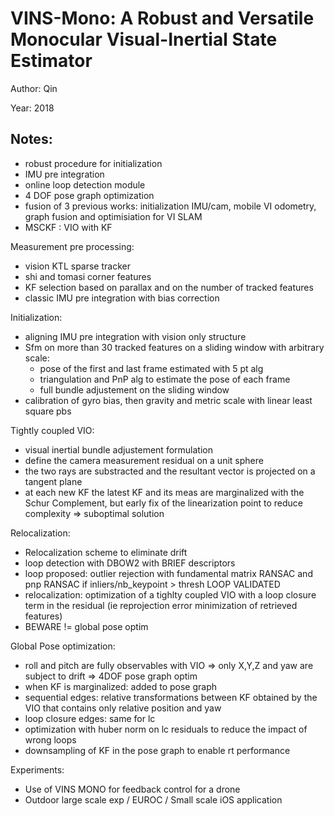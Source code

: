 # VINS-Mono: A Robust and Versatile Monocular Visual-Inertial State Estimator

Author: Qin

Year: 2018

Notes:
---
* robust procedure for initialization
* IMU pre integration
* online loop detection module
* 4 DOF pose graph optimization 
* fusion of 3 previous works: initialization IMU/cam, mobile VI odometry, graph fusion and optimisiation for VI SLAM
* MSCKF : VIO with KF

Measurement pre processing:
* vision KTL sparse tracker 
* shi and tomasi corner features
* KF selection based on parallax and on the number of tracked features
* classic IMU pre integration with bias correction

Initialization:
* aligning IMU pre integration with vision only structure
* Sfm on more than 30 tracked features on a sliding window with arbitrary scale:
    * pose of the first and last frame estimated with 5 pt alg
    * triangulation and PnP alg to estimate the pose of each frame
    * full bundle adjustement on the sliding window
* calibration of gyro bias, then gravity and metric scale with linear least square pbs

Tightly coupled VIO:
* visual inertial bundle adjustement formulation
* define the camera measurement residual on a unit sphere
* the two rays are substracted and the resultant vector is projected on a tangent plane
* at each new KF the latest KF and its meas are marginalized with the Schur Complement, but early fix of the linearization point to reduce complexity => suboptimal solution

Relocalization:
* Relocalization scheme to eliminate drift
* loop detection with DBOW2 with BRIEF descriptors
* loop proposed: outlier rejection with fundamental matrix RANSAC and pnp RANSAC if inliers/nb_keypoint > thresh LOOP VALIDATED
* relocalization: optimization of a tighlty coupled VIO with a loop closure term in the residual (ie reprojection error minimization of retrieved features) 
* BEWARE != global pose optim

Global Pose optimization:
* roll and pitch are fully observables with VIO => only X,Y,Z and yaw are subject to drift => 4DOF pose graph optim
* when KF is marginalized: added to pose graph
* sequential edges: relative transformations between KF obtained by the VIO that contains only relative position and yaw
* loop closure edges: same for lc
* optimization with huber norm on lc residuals to reduce the impact of wrong loops
* downsampling of KF in the pose graph to enable rt performance

Experiments:
* Use of VINS MONO for feedback control for a drone
* Outdoor large scale exp / EUROC / Small scale iOS application
